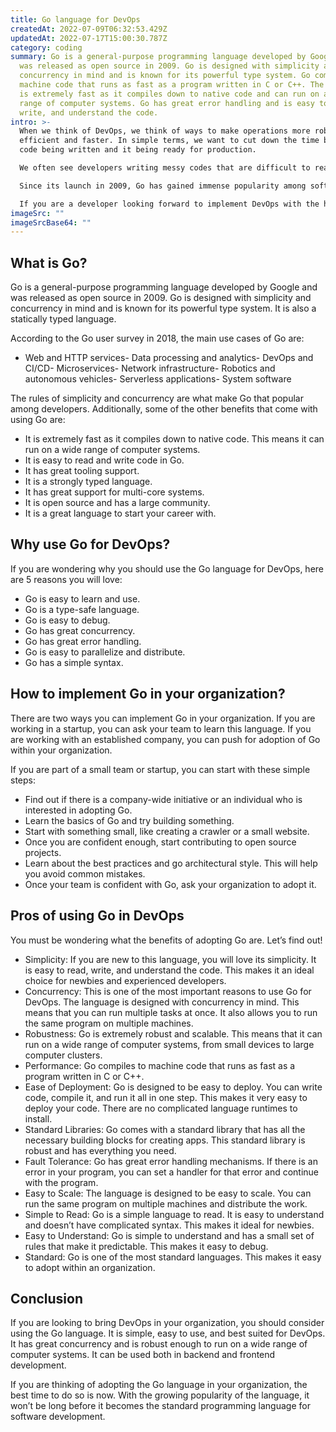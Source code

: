 ```yaml
---
title: Go language for DevOps
createdAt: 2022-07-09T06:32:53.429Z
updatedAt: 2022-07-17T15:00:30.787Z
category: coding
summary: Go is a general-purpose programming language developed by Google and
  was released as open source in 2009. Go is designed with simplicity and
  concurrency in mind and is known for its powerful type system. Go compiles to
  machine code that runs as fast as a program written in C or C++. The language
  is extremely fast as it compiles down to native code and can run on a wide
  range of computer systems. Go has great error handling and is easy to read,
  write, and understand the code.
intro: >-
  When we think of DevOps, we think of ways to make operations more robust,
  efficient and faster. In simple terms, we want to cut down the time between a
  code being written and it being ready for production.

  We often see developers writing messy codes that are difficult to read or understand. The same goes for Ops engineers who find it challenging to debug different errors in production. This is where the Go language comes into play. 

  Since its launch in 2009, Go has gained immense popularity among software developers across the globe, who have even dubbed it “the new old thing”. It was developed by Google as an alternative to other languages that were slow and memory-intensive at that time. 

  If you are a developer looking forward to implement DevOps with the help of Go, this article is for you! Here you will find everything you need to know about Go and its use in DevOps:
imageSrc: ""
imageSrcBase64: ""
---
```


## What is Go?

Go is a general-purpose programming language developed by Google and was released as open source in 2009. Go is designed with simplicity and concurrency in mind and is known for its powerful type system. It is also a statically typed language.

According to the Go user survey in 2018, the main use cases of Go are:
- Web and HTTP services- Data processing and analytics- DevOps and CI/CD- Microservices- Network infrastructure- Robotics and autonomous vehicles- Serverless applications- System software

The rules of simplicity and concurrency are what make Go that popular among developers. Additionally, some of the other benefits that come with using Go are:
- It is extremely fast as it compiles down to native code. This means it can run on a wide range of computer systems.
- It is easy to read and write code in Go.
- It has great tooling support.
- It is a strongly typed language.
- It has great support for multi-core systems.
- It is open source and has a large community.
- It is a great language to start your career with.

## Why use Go for DevOps?

If you are wondering why you should use the Go language for DevOps, here are 5 reasons you will love:

- Go is easy to learn and use.
- Go is a type-safe language.
- Go is easy to debug.
- Go has great concurrency.
- Go has great error handling.
- Go is easy to parallelize and distribute.
- Go has a simple syntax.

## How to implement Go in your organization?

There are two ways you can implement Go in your organization. If you are working in a startup, you can ask your team to learn this language. If you are working with an established company, you can push for adoption of Go within your organization.

If you are part of a small team or startup, you can start with these simple steps:

- Find out if there is a company-wide initiative or an individual who is interested in adopting Go.
- Learn the basics of Go and try building something.
- Start with something small, like creating a crawler or a small website.
- Once you are confident enough, start contributing to open source projects.
- Learn about the best practices and go architectural style. This will help you avoid common mistakes.
- Once your team is confident with Go, ask your organization to adopt it.

## Pros of using Go in DevOps

You must be wondering what the benefits of adopting Go are. Let’s find out!

- Simplicity: If you are new to this language, you will love its simplicity. It is easy to read, write, and understand the code. This makes it an ideal choice for newbies and experienced developers.
- Concurrency: This is one of the most important reasons to use Go for DevOps. The language is designed with concurrency in mind. This means that you can run multiple tasks at once. It also allows you to run the same program on multiple machines.
- Robustness: Go is extremely robust and scalable. This means that it can run on a wide range of computer systems, from small devices to large computer clusters.
- Performance: Go compiles to machine code that runs as fast as a program written in C or C++.
- Ease of Deployment: Go is designed to be easy to deploy. You can write code, compile it, and run it all in one step. This makes it very easy to deploy your code. There are no complicated language runtimes to install.
- Standard Libraries: Go comes with a standard library that has all the necessary building blocks for creating apps. This standard library is robust and has everything you need.
- Fault Tolerance: Go has great error handling mechanisms. If there is an error in your program, you can set a handler for that error and continue with the program.
- Easy to Scale: The language is designed to be easy to scale. You can run the same program on multiple machines and distribute the work.
- Simple to Read: Go is a simple language to read. It is easy to understand and doesn’t have complicated syntax. This makes it ideal for newbies.
- Easy to Understand: Go is simple to understand and has a small set of rules that make it predictable. This makes it easy to debug.
- Standard: Go is one of the most standard languages. This makes it easy to adopt within an organization.

## Conclusion

If you are looking to bring DevOps in your organization, you should consider using the Go language. It is simple, easy to use, and best suited for DevOps. It has great concurrency and is robust enough to run on a wide range of computer systems. It can be used both in backend and frontend development.

If you are thinking of adopting the Go language in your organization, the best time to do so is now. With the growing popularity of the language, it won’t be long before it becomes the standard programming language for software development.
